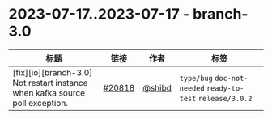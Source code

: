 # 2023-07-17..2023-07-17 - branch-3.0
| 标题 | 链接 | 作者 | 标签 |
| - | :--: | :--: | - |
| [fix][io][branch-3.0] Not restart instance when kafka source poll exception. | [#20818](https://github.com/apache/pulsar/pull/20818) | [@shibd](https://github.com/shibd) | `type/bug` `doc-not-needed` `ready-to-test` `release/3.0.2`  | 
